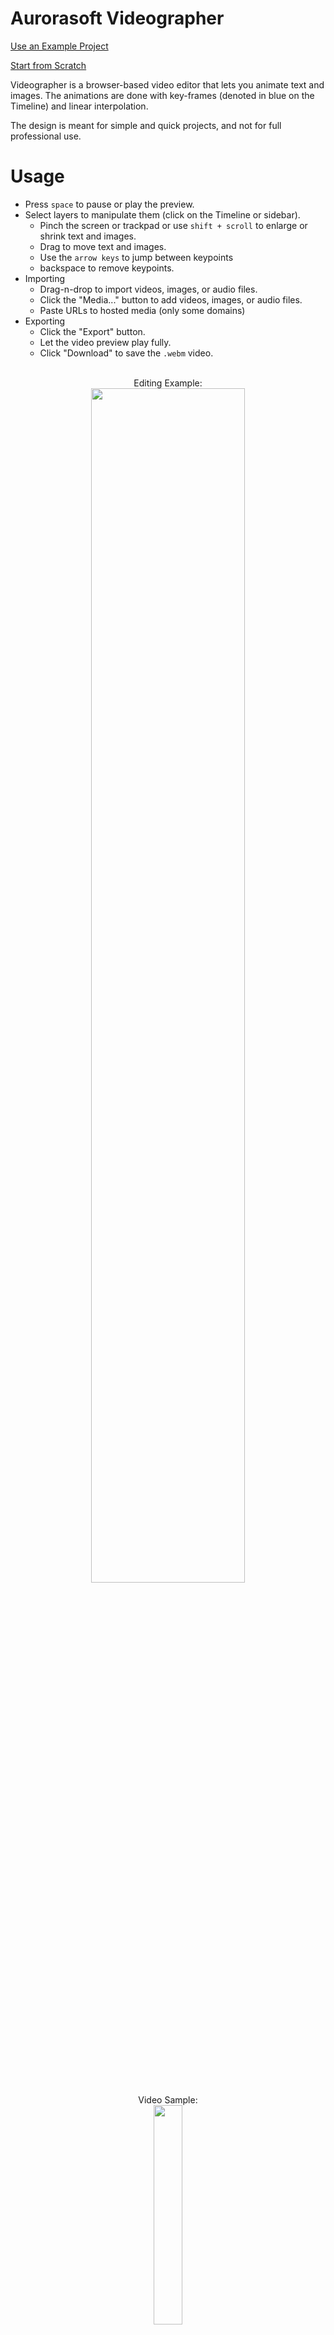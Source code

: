 # Aurorasoft Videographer

[Use an Example Project](https://videographer.pages.dev/#https%3A%2F%2Fjott.live%2Fraw%2Ftutorial.json)

[Start from Scratch](https://videographer.pages.dev/)


Videographer is a browser-based video editor that lets you animate text and images. The animations are done with key-frames (denoted in blue on the Timeline) and linear interpolation.

The design is meant for simple and quick projects, and not for full professional use.

# Usage

- Press `space` to pause or play the preview.
- Select layers to manipulate them (click on the Timeline or sidebar).
  - Pinch the screen or trackpad or use `shift + scroll` to enlarge or shrink text and images.
  - Drag to move text and images.
  - Use the `arrow keys` to jump between keypoints
  - backspace to remove keypoints.
- Importing
  - Drag-n-drop to import videos, images, or audio files.
  - Click the "Media..." button to add videos, images, or audio files.
  - Paste URLs to hosted media (only some domains)
- Exporting
  - Click the "Export" button.
  - Let the video preview play fully.
  - Click "Download" to save the `.webm` video.
  
<p align="center">
  <br>Editing Example:<br>
<img src="https://github.com/bwasti/mebm/blob/main/README_assets/usage.gif?raw=true" width="70%">
  <br>Video Sample:<br>
<img src="https://github.com/bwasti/mebm/blob/main/README_assets/result.gif?raw=true" width="30%">
</p>

# Credits
## Original Code

This project couldn't have been done without the excellent work of Bram Wasti and their projects 'mebm' and 'jott'.

To get the source code for Bram Wasti's 'mebm', visit [the Github repository](https://github.com/bwasti/mebm/).

## Images and Videos

The images, videos, and GIFs used in the example project and this README.md file are provided by Bram Wasti and their original project.

## Desing and UI

Videographer's user interface is based off of Google's Material Design system, which can be found [here](https://m3.material.io/).

## Fonts

Courier Scriptwriter (under the name 'ScriptWriter') was designed by in-house workers at Aurorasoft.

Arial (under the name 'sans-serif') is a trademark of Monotype Imaging, Inc. All rights reserved.

Liberation Sans (under the name 'sans-serif') is a free and open source font, which can be found at [this Github repository](https://github.com/liberationfonts/liberation-fonts).

### Other Fonts

The 'sans-serif' font is different for every device, platform, and operating system. Arial and Liberation Sans are the most common fonts loaded under this default name. Any other fonts loaded under tha name 'sans-serif' are copyright to their respective owners.
